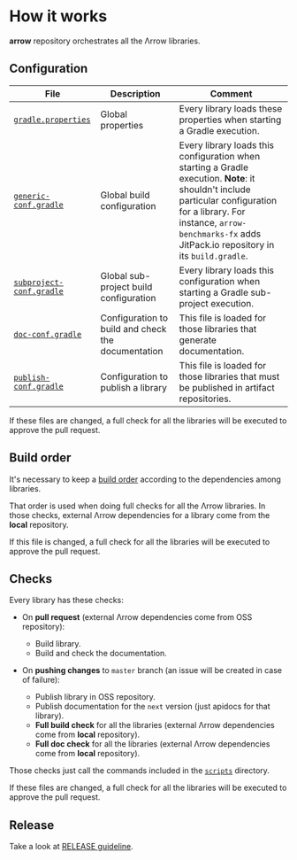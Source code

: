 # How it works

**arrow** repository orchestrates all the Λrrow libraries.

## Configuration

| File | Description | Comment |
| ---- | ----------- | ------- |
| [`gradle.properties`](https://github.com/arrow-kt/arrow/blob/master/gradle.properties) | Global properties | Every library loads these properties when starting a Gradle execution. |
| [`generic-conf.gradle`](https://github.com/arrow-kt/arrow/blob/master/generic-conf.gradle) | Global build configuration | Every library loads this configuration when starting a Gradle execution. **Note**: it shouldn't include particular configuration for a library. For instance, `arrow-benchmarks-fx` adds JitPack.io repository in its `build.gradle`. |
| [`subproject-conf.gradle`](https://github.com/arrow-kt/arrow/blob/master/subproject-conf.gradle) | Global sub-project build configuration | Every library loads this configuration when starting a Gradle sub-project execution. |
| [`doc-conf.gradle`](https://github.com/arrow-kt/arrow/blob/master/doc-conf.gradle) | Configuration to build and check the documentation | This file is loaded for those libraries that generate documentation. |
| [`publish-conf.gradle`](https://github.com/arrow-kt/arrow/blob/master/publish-conf.gradle) | Configuration to publish a library | This file is loaded for those libraries that must be published in artifact repositories. |

If these files are changed, a full check for all the libraries will be executed to approve the pull request.

## Build order

It's necessary to keep a [build order](../../lists/build.txt) according to the dependencies among libraries.

That order is used when doing full checks for all the Λrrow libraries. In those checks, external Λrrow dependencies for a library come from the **local** repository.

If this file is changed, a full check for all the libraries will be executed to approve the pull request.

## Checks

Every library has these checks:

* On **pull request** (external Λrrow dependencies come from OSS repository):
    * Build library.
    * Build and check the documentation.

* On **pushing changes** to `master` branch (an issue will be created in case of failure):
    * Publish library in OSS repository.
    * Publish documentation for the `next` version (just apidocs for that library).
    * **Full build check** for all the libraries (external Λrrow dependencies come from **local** repository).
    * **Full doc check** for all the libraries (external Λrrow dependencies come from **local** repository).

Those checks just call the commands included in the [`scripts`](../../scripts) directory.

If these files are changed, a full check for all the libraries will be executed to approve the pull request.

## Release

Take a look at [RELEASE guideline](/RELEASE.md). 
